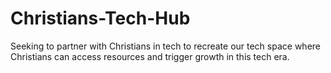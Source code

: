 # Christians-Tech-Hub
Seeking to partner with Christians in tech to recreate our tech space where Christians can access resources and trigger growth in this tech era.
